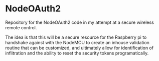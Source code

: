 # NodeOAuth2
Repository for the NodeOAuth2 code in my attempt at a secure wireless remote control.

The idea is that this will be a secure resource for the Raspberry pi to handshake against with the NodeMCU to create an inhouse validation routine that can be customized, and ultimately allow for identification of inflitration and the ability to reset the security tokens programatically.
